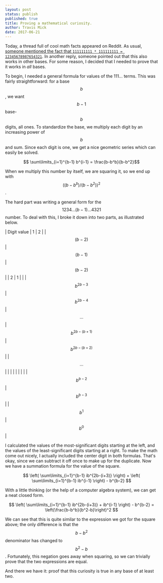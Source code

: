 ```yaml
---
layout: post
status: publish
published: true
title: Proving a mathematical curiosity.
author: Travis Mick
date: 2017-06-21
---
```


Today, a thread full of cool math facts appeared on Reddit. As usual, [someone mentioned the fact that `111111111 * 111111111 = 12345678987654321`](https://www.reddit.com/r/AskReddit/comments/6il1jx/whats_the_coolest_mathematical_fact_you_know_of/dj720mc/). In another reply, someone pointed out that this also works in other bases. For some reason, I decided that I needed to prove that it works in *all* bases.

<!-- more -->

To begin, I needed a general formula for values of the 111... terms. This was fairly straightforward: for a base $$b$$, we want $$b-1$$ base-$$b$$ digits, all ones. To standardize the base, we multiply each digit by an increasing power of $$b$$ and sum. Since each digit is one, we get a nice geometric series which can easily be solved.

$$ \sum\limits_{i=1}^{b-1} b^{i-1} = \frac{b-b^b}{b-b^2}$$

When we multiply this number by itself, we are squaring it, so we end up with $$\left((b-b^b)/(b-b^2)\right)^2$$.

The hard part was writing a general form for the $$1234 \dots (b-1) \dots 4321$$ number. To deal with this, I broke it down into two parts, as illustrated below.

| Digit value      | 1            | 2            |           | $$(b-2)$$        | $$(b-1)$$        | $$(b-2)$$   |           | 2       | 1       |
|                  | $$b^{2b-3}$$ | $$b^{2b-4}$$ | $$\dots$$ | $$b^{2b-(b+1)}$$ | $$b^{2b-(b+2)}$$ |             | $$\dots$$ |         |         |
|                  |              |              |           |                  | $$b^{b-2}$$      | $$b^{b-3}$$ |           | $$b^1$$ | $$b^0$$ |

I calculated the values of the most-significant digits starting at the left, and the values of the least-significant digits starting at a right. To make the math come out nicely, I actually included the center digit in both formulas. That's okay, since we can subtract it off once to make up for the duplicate. Now we have a summation formula for the value of the square.

$$ \left( \sum\limits_{i=1}^{b-1} ib^{2b-(i+3)} \right) + \left( \sum\limits_{i=1}^{b-1} ib^{i-1} \right) - b^{b-2} $$

With a little thinking (or the help of a computer algebra system), we can get a neat closed form.

$$ \left( \sum\limits_{i=1}^{b-1} ib^{2b-(i+3)} + ib^{i-1} \right) - b^{b-2} = \left(\frac{b-b^b}{b^2-b}\right)^2 $$

We can see that this is quite similar to the expression we got for the square above; the only difference is that the $$b-b^2$$ denominator has changed to $$b^2-b$$. Fortunately, this negation goes away when squaring, so we can trivially prove that the two expressions are equal.

And there we have it: proof that this curiosity is true in any base of at least two.
